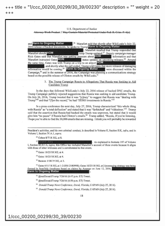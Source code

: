 +++
title = "1/ccc_00200_00299/30_39/00230"
description = ""
weight = 20
+++

<table style="border:2px solid black;max-width:800px;max-height:800px;" 
><tr><td>
<img class="center-fit-jpg"
src="/jpg_/jpg_mueller_report_searchable_230.jpg">
1/ccc_00200_00299/30_39/00230
</img></td></tr></table>
